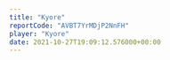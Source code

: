 ```yaml
---
title: "Kyore"
reportCode: "AVBT7YrMDjP2NnFH"
player: "Kyore"
date: 2021-10-27T19:09:12.576000+00:00
---
```

